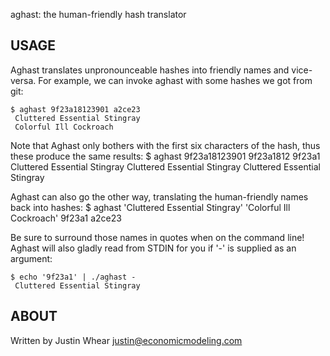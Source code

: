 aghast: the human-friendly hash translator
 
USAGE
-----
   Aghast translates unpronounceable hashes into friendly names and vice-versa.
For example, we can invoke aghast with some hashes we got from git:

    $ aghast 9f23a18123901 a2ce23
     Cluttered Essential Stingray
     Colorful Ill Cockroach

   Note that Aghast only bothers with the first six characters of the hash, thus
these produce the same results:
    $ aghast 9f23a18123901 9f23a1812 9f23a1
     Cluttered Essential Stingray
     Cluttered Essential Stingray
     Cluttered Essential Stingray

   Aghast can also go the other way, translating the human-friendly names back into
hashes:
    $ aghast 'Cluttered Essential Stingray' 'Colorful Ill Cockroach'
     9f23a1
     a2ce23 

   Be sure to surround those names in quotes when on the command line!  Aghast will
also gladly read from STDIN for you if '-' is supplied as an argument:

    $ echo '9f23a1' | ./aghast -
     Cluttered Essential Stingray

ABOUT
-----
   Written by Justin Whear <justin@economicmodeling.com>
